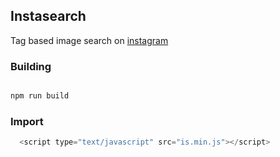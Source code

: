 ## Instasearch
Tag based image search on [instagram](http://www.instagram.com)

### Building

```javascript

npm run build

```

### Import

```javascript
  <script type="text/javascript" src="is.min.js"></script>
```

